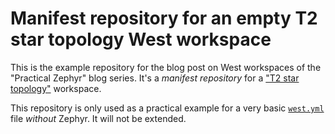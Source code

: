 
# Manifest repository for an empty T2 star topology West workspace

This is the example repository for the blog post on West workspaces of the "Practical Zephyr" blog series. It's a _manifest repository_ for a ["T2 star topology"](https://docs.zephyrproject.org/latest/develop/west/workspaces.html#topologies-supported) workspace.

This repository is only used as a practical example for a very basic [`west.yml`](./west.yml) file _without_ Zephyr. It will not be extended.
